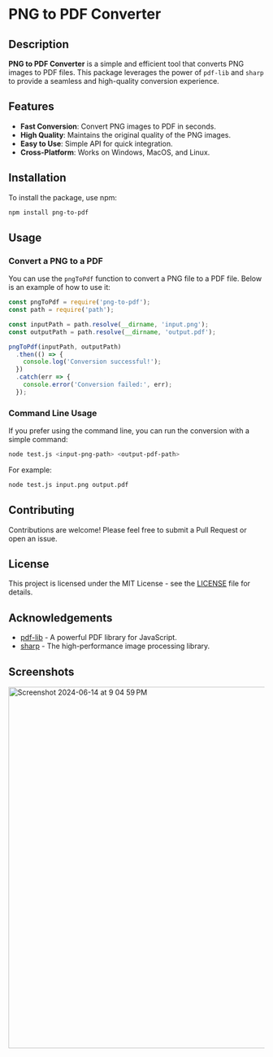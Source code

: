 # PNG to PDF Converter

## Description

**PNG to PDF Converter** is a simple and efficient tool that converts PNG images to PDF files. This package leverages the power of `pdf-lib` and `sharp` to provide a seamless and high-quality conversion experience.

## Features

- **Fast Conversion**: Convert PNG images to PDF in seconds.
- **High Quality**: Maintains the original quality of the PNG images.
- **Easy to Use**: Simple API for quick integration.
- **Cross-Platform**: Works on Windows, MacOS, and Linux.

## Installation

To install the package, use npm:

```bash
npm install png-to-pdf
```

## Usage

### Convert a PNG to a PDF

You can use the `pngToPdf` function to convert a PNG file to a PDF file. Below is an example of how to use it:

```javascript
const pngToPdf = require('png-to-pdf');
const path = require('path');

const inputPath = path.resolve(__dirname, 'input.png');
const outputPath = path.resolve(__dirname, 'output.pdf');

pngToPdf(inputPath, outputPath)
  .then(() => {
    console.log('Conversion successful!');
  })
  .catch(err => {
    console.error('Conversion failed:', err);
  });
```

### Command Line Usage

If you prefer using the command line, you can run the conversion with a simple command:

```bash
node test.js <input-png-path> <output-pdf-path>
```

For example:

```bash
node test.js input.png output.pdf
```

## Contributing

Contributions are welcome! Please feel free to submit a Pull Request or open an issue.

## License

This project is licensed under the MIT License - see the [LICENSE](LICENSE) file for details.


## Acknowledgements

- [pdf-lib](https://github.com/Hopding/pdf-lib) - A powerful PDF library for JavaScript.
- [sharp](https://github.com/lovell/sharp) - The high-performance image processing library.

## Screenshots
<img width="710" alt="Screenshot 2024-06-14 at 9 04 59 PM" src="https://github.com/Rishi-Sudhakar/png-to-pdf/assets/79398572/16e890b6-6001-433c-b992-00bffb46fd25">

